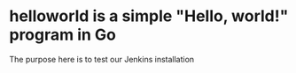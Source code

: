 # helloworld is a simple "Hello, world!" program in Go

The purpose here is to test our Jenkins installation
